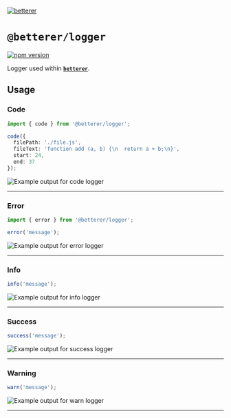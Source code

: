 [![betterer](https://github.com/phenomnomnominal/betterer/blob/master/docs/logo.png)](https://phenomnomnominal.github.io/betterer/)

# `@betterer/logger`

[![npm version](https://img.shields.io/npm/v/@betterer/logger.svg)](https://www.npmjs.com/package/@betterer/logger)

Logger used within [**`betterer`**](https://github.com/phenomnomnominal/betterer).

## Usage

### Code

```typescript
import { code } from '@betterer/logger';

code({
  filePath: './file.js',
  fileText: 'function add (a, b) {\n  return a + b;\n}',
  start: 24,
  end: 37
});
```

![Example output for code logger](/packages/logger/images/code.png?raw=true)

---

### Error

```typescript
import { error } from '@betterer/logger';

error('message');
```

![Example output for error logger](/packages/logger/images/error.png?raw=true)

---

### Info

```typescript
info('message');
```

![Example output for info logger](/packages/logger/images/info.png?raw=true)

---

### Success

```typescript
success('message');
```

![Example output for success logger](/packages/logger/images/success.png?raw=true)

---

### Warning

```typescript
warn('message');
```

![Example output for warn logger](/packages/logger/images/warn.png?raw=true)

---
